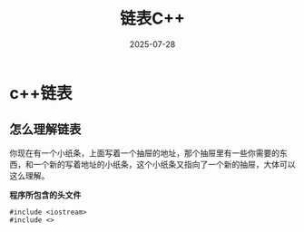 ﻿---
layout: note
title: "链表C++"
date: 2025-07-28
excerpt: "Link List。"
categories: embedded
tags:
  - C++
  - 嵌入式
  - 基础知识
---


# c++链表

## 怎么理解链表
你现在有一个小纸条，上面写着一个抽屉的地址，那个抽屉里有一些你需要的东西，和一个新的写着地址的小纸条，这个小纸条又指向了一个新的抽屉，大体可以这么理解。

**程序所包含的头文件**

~~~
#include <iostream>
#include <>
~~~